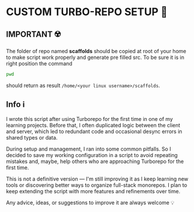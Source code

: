 # CUSTOM TURBO-REPO SETUP 🚀

## IMPORTANT ☢️

The folder of repo named **scaffolds** should be copied at root of your home to make script work properly and generate pre filled src.
To be sure it is in right position the command

```bash
pwd
```

should return as result `/home/<your linux username>/scaffolds`.

## Info ℹ️

I wrote this script after using Turborepo for the first time in one of my learning projects.
Before that, I often duplicated logic between the client and server, which led to redundant code and occasional desync errors in shared types or data.

During setup and management, I ran into some common pitfalls.
So I decided to save my working configuration in a script to avoid repeating mistakes and, maybe, help others who are approaching Turborepo for the first time.

This is not a definitive version — I'm still improving it as I keep learning new tools or discovering better ways to organize full-stack monorepos.
I plan to keep extending the script with more features and refinements over time.

Any advice, ideas, or suggestions to improve it are always welcome 💡
